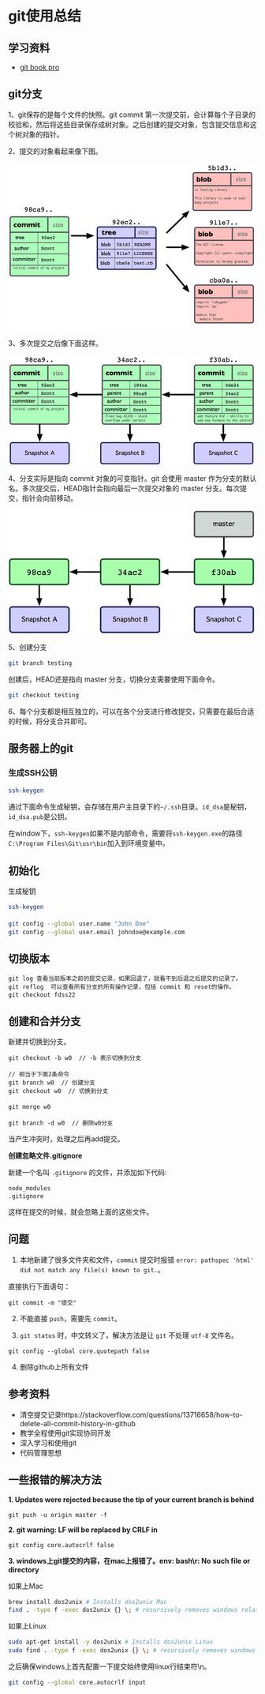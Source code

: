 # git使用总结


## 学习资料

- [git book pro](https://git-scm.com/book/zh/v2)

## git分支

1、git保存的是每个文件的快照。git commit 第一次提交前，会计算每个子目录的校验和，然后将这些目录保存成树对象。之后创建的提交对象，包含提交信息和这个树对象的指针。

2、提交的对象看起来像下图。

![](./imgs/git/3-1.png)

3、多次提交之后像下面这样。

![](./imgs/git/3-2.png)

4、分支实际是指向 commit 对象的可变指针。git 会使用 master 作为分支的默认名。多次提交后，HEAD指针会指向最后一次提交对象的 master 分支。每次提交，指针会向前移动。

![](./imgs/git/3-3.png)

5、创建分支

```bash
git branch testing
```

创建后，HEAD还是指向 master 分支，切换分支需要使用下面命令。

```bash
git checkout testing
```

6、每个分支都是相互独立的，可以在各个分支进行修改提交，只需要在最后合适的时候，将分支合并即可。




## 服务器上的git

### 生成SSH公钥

```bash
ssh-keygen
```

通过下面命令生成秘钥，会存储在用户主目录下的`~/.ssh`目录。`id_dsa`是秘钥，`id_dsa.pub`是公钥。

在window下，`ssh-keygen`如果不是内部命令，需要将`ssh-keygen.exe`的路径`C:\Program Files\Git\usr\bin`加入到环境变量中。


## 初始化

生成秘钥

```bash
ssh-keygen

git config --global user.name "John Doe"
git config --global user.email johndoe@example.com
```


## 切换版本

```
git log 查看当前版本之前的提交记录，如果回退了，就看不到后退之后提交的记录了。
git reflog  可以查看所有分支的所有操作记录，包括 commit 和 reset的操作。
git checkout fdss22
```

## 创建和合并分支

新建并切换到分支。

```
git checkout -b w0  // -b 表示切换到分支

// 相当于下面2条命令
git branch w0  // 创建分支
git checkout w0  // 切换到分支

git merge w0

git branch -d w0  // 删除w0分支
```

当产生冲突时，处理之后再add提交。

**创建忽略文件.gitignore**

新建一个名叫 `.gitignore` 的文件，并添加如下代码:

```
node_modules
.gitignore
```

这样在提交的时候，就会忽略上面的这些文件。

## 问题

1. 本地新建了很多文件夹和文件，`commit` 提交时报错 `error: pathspec 'html' did not match any file(s) known to git.`。

直接执行下面语句：

```
git commit -m "提交"
```

2. 不能直接 `push`，需要先 `commit`。


3. `git status` 时，中文转义了，解决方法是让 `git` 不处理 `utf-8` 文件名。

```
git config --global core.quotepath false
```


4. 删除github上所有文件

## 参考资料

- 清空提交记录https://stackoverflow.com/questions/13716658/how-to-delete-all-commit-history-in-github
- 教学全程使用git实现协同开发
- 深入学习和使用git
- 代码管理思想


## 一些报错的解决方法

**1. Updates were rejected because the tip of your current branch is behind**

```
git push -u origin master -f
```

**2. git warning: LF will be replaced by CRLF in**

```
git config core.autocrlf false
```


**3. windows上git提交的内容，在mac上报错了。env: bash\r: No such file or directory**

如果上Mac

```bash
brew install dos2unix # Installs dos2unix Mac
find . -type f -exec dos2unix {} \; # recursively removes windows related stuff
```

如果上Linux

```bash
sudo apt-get install -y dos2unix # Installs dos2unix Linux
sudo find . -type f -exec dos2unix {} \; # recursively removes windows related stuff
```

之后确保windows上首先配置一下提交始终使用linux行结束符\n。

```bash
git config --global core.autocrlf input
```
